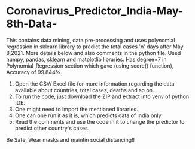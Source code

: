 # Coronavirus_Predictor_India-May-8th-Data-
This contains data mining, data pre-processing and uses polynomial regression in sklearn library to predict the total cases 'n' days after May 8,2021. More details below and also comments in the python file.
Used numpy, pandas, sklearn and matplotlib libraries.
Has degree=7 in Polynomial_Regression section which gave (using score() function),
Accuracy of 99.844%. 

1) Open the CSV/ Excel file for more information regarding the data available about countries, total cases, deaths and so on.
2) To run the code, just download the ZIP and extract into venv of python IDE.
3) One might need to import the mentioned libraries.
4) One can one run it as it is, which predicts data of India only.
5) Read the comments and use the code in it to change the predictor to predict other country's cases.

Be Safe, Wear masks and maintin social distancing!!
